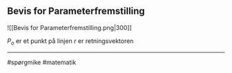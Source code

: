 ## Bevis for Parameterfremstilling

![[Bevis for Parameterfremstilling.png|300]]

$P_o$ er et punkt på linjen
$r$ er retningsvektoren

---

#spørgmike 
#matematik 